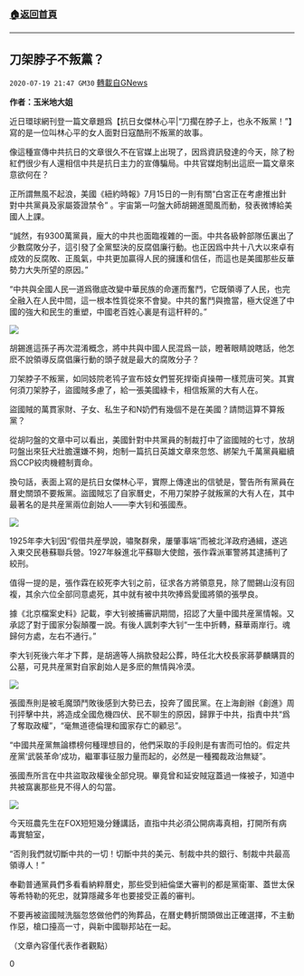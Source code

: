 ###  [:house:返回首頁](https://github.com/ourhimalayas/txt)
---

## 刀架脖子不叛黨？
`2020-07-19 21:47 GM30` [轉載自GNews](https://gnews.org/zh-hant/270068/)

**作者：玉米地大姐**

近日環球網刊登一篇文章題爲【抗日女傑林心平|“刀擱在脖子上，也永不叛黨！”】寫的是一位叫林心平的女人面對日寇酷刑不叛黨的故事。

像這種宣傳中共抗日的文章很久不在官媒上出現了，因爲資訊發達的今天，除了粉紅們很少有人還相信中共是抗日主力的宣傳騙局。中共官媒炮制出這麽一篇文章來意欲何在？

正所謂無風不起浪，美國《紐約時報》7月15日的一則有關“白宮正在考慮推出針對中共黨員及家屬簽證禁令” 。宇宙第一叼盤大師胡錫進聞風而動，發表微博給美國人上課。

“誠然，有9300萬黨員，龐大的中共也面臨複雜的一面。中共各級幹部隊伍裏出了少數腐敗分子，這引發了全黨堅決的反腐倡廉行動。也正因爲中共十八大以來卓有成效的反腐敗、正風氣，中共更加贏得人民的擁護和信任，而這也是美國那些反華勢力大失所望的原因。”

“中共與全國人民一道爲徹底改變中華民族的命運而奮鬥，它既領導了人民，也完全融入在人民中間，這一根本性質從來不會變。中共的奮鬥與擔當，極大促進了中國的強大和民生的重塑，中國老百姓心裏是有這杆秤的。”

![](https://s3.amazonaws.com/gnews-media-offload/wp-content/uploads/2020/07/19213208/1-59.jpg)

胡錫進這孫子再次混淆概念，將中共與中國人民混爲一談，瞪著眼睛說瞎話，他怎麽不說領導反腐倡廉行動的頭子就是最大的腐敗分子？

刀架脖子不叛黨，如同妓院老鸨子宣布妓女們誓死捍衛貞操帶一樣荒唐可笑。其實何須刀架脖子，盜國賊多慮了，給一張美國綠卡，相信叛黨的大有人在。

盜國賊的萬貫家財、子女、私生子和N奶們有幾個不是在美國？請問這算不算叛黨？

從胡叼盤的文章中可以看出，美國針對中共黨員的制裁打中了盜國賊的七寸，放胡叼盤出來狂犬壯膽還嫌不夠，炮制一篇抗日英雄文章來忽悠、綁架九千萬黨員繼續爲CCP絞肉機體制賣命。

換句話，表面上寫的是抗日女傑林心平，實際上傳達出的信號是，警告所有黨員在曆史關頭不要叛黨。盜國賊忘了自家曆史，不用刀架脖子就叛黨的大有人在，其中最著名的是共産黨兩位創始人——李大钊和張國焘。

![](https://s3.amazonaws.com/gnews-media-offload/wp-content/uploads/2020/07/19213238/2-41.jpg)

1925年李大钊因“假借共産學說，嘯聚群衆，屢肇事端”而被北洋政府通緝，遂逃入東交民巷蘇聯兵營。1927年躲進北平蘇聯大使館，張作霖派軍警將其逮捕判了絞刑。

值得一提的是，張作霖在絞死李大钊之前，征求各方將領意見，除了閻錫山沒有回複，其余六位全部同意處死，其中就有被中共吹捧爲愛國將領的張學良。

據《北京檔案史料》記載，李大钊被捕審訊期間，招認了大量中國共産黨情報。又承認了對于國家分裂顛覆一說。有後人諷刺李大钊“一生中折轉，蘇華兩岸行。魂歸何方處，左右不通行。”

李大钊死後六年才下葬，是胡適等人捐款發起公葬，時任北大校長家蔣夢麟購買的公墓，可見共産黨對自家創始人是多麽的無情與冷漠。

![](https://s3.amazonaws.com/gnews-media-offload/wp-content/uploads/2020/07/19213326/3-32.jpg)

張國焘則是被毛魔頭鬥敗後感到大勢已去，投奔了國民黨。在上海創辦《創進》周刊抨擊中共，將造成全國危機四伏、民不聊生的原因，歸罪于中共，指責中共“爲了奪取政權”，“毫無道德倫理和國家存亡的顧忌”。

“中國共産黨無論標榜何種理想目的，他們采取的手段則是有害而可怕的。假定共産黨‘武裝革命’成功，繼軍事征服力量而起的，必然是一種獨裁政治無疑”。

張國焘所言在中共盜取政權後全部兌現。畢竟曾和延安賊寇蓋過一條被子，知道中共被窩裏那些見不得人的勾當。

![](https://s3.amazonaws.com/gnews-media-offload/wp-content/uploads/2020/07/19214545/4-18.jpg)

今天班農先生在FOX短短幾分鍾講話，直指中共必須公開病毒真相，打開所有病毒實驗室，

“否則我們就切斷中共的一切！切斷中共的美元、制裁中共的銀行、制裁中共最高領導人！”

奉勸普通黨員們多看看納粹曆史，那些受到紐倫堡大審判的都是黨衛軍、蓋世太保等希特勒的死忠，就算隱藏多年也要接受正義的審判。

不要再被盜國賊洗腦忽悠做他們的殉葬品，在曆史轉折關頭做出正確選擇，不主動作惡，槍口擡高一寸，與新中國聯邦站在一起。

（文章內容僅代表作者觀點）

0
